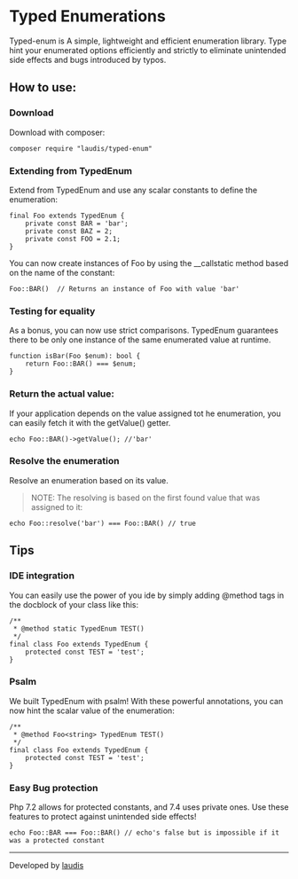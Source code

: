# Typed Enumerations

Typed-enum is A simple, lightweight and efficient enumeration library. Type hint your enumerated options efficiently and strictly to eliminate unintended side effects and bugs introduced by typos.

## How to use:

### Download

Download with composer:
```
composer require "laudis/typed-enum"
```

### Extending from TypedEnum 

Extend from TypedEnum and use any scalar constants to define the enumeration:

```
final Foo extends TypedEnum {
    private const BAR = 'bar';
    private const BAZ = 2;
    private const FOO = 2.1;
} 
```

You can now create instances of Foo by using the __callstatic method based on the name of the constant:

```
Foo::BAR()  // Returns an instance of Foo with value 'bar'
```

### Testing for equality

As a bonus, you can now use strict comparisons. TypedEnum guarantees there to be only one instance of the same enumerated value at runtime.

```
function isBar(Foo $enum): bool {
    return Foo::BAR() === $enum;     
}
```

### Return the actual value:

If your application depends on the value assigned tot he enumeration, you can easily fetch it with the getValue() getter.

```
echo Foo::BAR()->getValue(); //'bar'
```

### Resolve the enumeration

Resolve an enumeration based on its value. 
> NOTE: The resolving is based on the first found value that was assigned to it:

```
echo Foo::resolve('bar') === Foo::BAR() // true 
```

## Tips

### IDE integration

You can easily use the power of you ide by simply adding @method tags in the docblock of your class like this:

```
/**
 * @method static TypedEnum TEST()
 */
final class Foo extends TypedEnum {
    protected const TEST = 'test';
}
```

### Psalm

We built TypedEnum with psalm! With these powerful annotations, you can now hint the scalar value of the enumeration:

```
/**
 * @method Foo<string> TypedEnum TEST()
 */
final class Foo extends TypedEnum {
    protected const TEST = 'test';
}
```


### Easy Bug protection

Php 7.2 allows for protected constants, and 7.4 uses private ones. Use these features to protect against unintended side effects!

```
echo Foo::BAR === Foo::BAR() // echo's false but is impossible if it was a protected constant
```


***
Developed by [laudis](https://laudis.tech)
